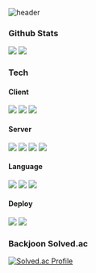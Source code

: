 ![header](https://capsule-render.vercel.app/api?type=waving&color=timeGradient&height=300&section=header&text=Sunghyeon%20Moon&fontSize=90)

### Github Stats
<img src="https://github-readme-stats.vercel.app/api?username=SunghyeonMoon&show_icons=true&theme=dark"/>
<img src="https://github-readme-stats.vercel.app/api/top-langs/?username=SunghyeonMoon&layout=compact&theme=dark"/>

### Tech

#### Client

<img src="https://img.shields.io/badge/React-61DAFB?style=for-the-badge&logo=React&logoColor=000000"/></a>
<img src="https://img.shields.io/badge/Redux-764ABC?style=for-the-badge&logo=Redux&logoColor=FFFFFF"/></a>
<img src="https://img.shields.io/badge/React Query-FF4154?style=for-the-badge&logo=React Query&logoColor=FFFFFF"/></a>

#### Server

<img src="https://img.shields.io/badge/Express-000000?style=for-the-badge&logo=Express&logoColor=FFFFFF"/></a>
<img src="https://img.shields.io/badge/MySQL-4479A1?style=for-the-badge&logo=MySQL&logoColor=FFFFFF"/></a>
<img src="https://img.shields.io/badge/MongoDB-47A248?style=for-the-badge&logo=MongoDB&logoColor=FFFFFF"/></a>
<img src="https://img.shields.io/badge/Prisma-2D3748?style=for-the-badge&logo=Prisma&logoColor=FFFFFF"/></a>

#### Language

<img src="https://img.shields.io/badge/Javascript-F7DF1E?style=for-the-badge&logo=JavaScript&logoColor=FFFFFF"/></a>
<img src="https://img.shields.io/badge/TypeScript-3178C6?style=for-the-badge&logo=TypeScript&logoColor=FFFFFF"/></a>
<img src="https://img.shields.io/badge/Python-3776AB?style=for-the-badge&logo=Python&logoColor=FFFFFF"/></a>

#### Deploy

<img src="https://img.shields.io/badge/Amazon AWS-232F3E?style=for-the-badge&logo=Amazon AWS&logoColor=FFFFFF"/></a>
<img src="https://img.shields.io/badge/GitHub Actions-2088FF?style=for-the-badge&logo=GitHub Actions&logoColor=FFFFFF"/></a>

### Backjoon Solved.ac
[![Solved.ac Profile](http://mazassumnida.wtf/api/v2/generate_badge?boj=codestudy4022)](https://solved.ac/codestudy4022/) 

